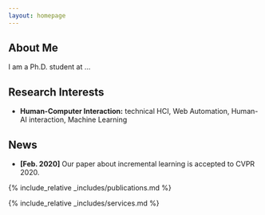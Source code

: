 ```yaml
---
layout: homepage
---
```


## About Me

I am a Ph.D. student at ...

## Research Interests

- **Human-Computer Interaction:** technical HCI, Web Automation, Human-AI interaction, Machine Learning

## News

- **[Feb. 2020]** Our paper about incremental learning is accepted to CVPR 2020.

{% include_relative _includes/publications.md %}

{% include_relative _includes/services.md %}
